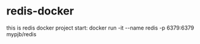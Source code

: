 # redis-docker
this is redis docker project
start:
docker run -it --name redis -p 6379:6379 mypjb/redis
